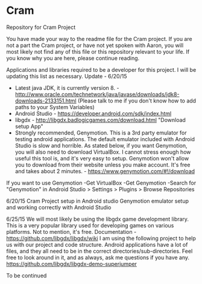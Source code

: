 # Cram
Repository for Cram Project

You have made your way to the readme file for the Cram project. If you are not a part the Cram project, or have not yet spoken with Aaron, you will most likely not find any of this file or this repository relevant to your life. If you know why you are here, please continue reading.

Applications and libraries required to be a developer for this project. I will be updating this list as necessary.
Update - 6/20/15
 - Latest java JDK, it is currently version 8. - http://www.oracle.com/technetwork/java/javase/downloads/jdk8-downloads-2133151.html (Please talk to me if you don't know how to add paths to your System Variables)
 - Android Studio - https://developer.android.com/sdk/index.html
 - libgdx - http://libgdx.badlogicgames.com/download.html "Download setup App"
 - Strongly recommended, Genymotion. This is a 3rd party emulator for testing android applications. The default emulator included with Android Studio is slow and horrible. As stated below, if you want Genymotion, you will also need to download VirtualBox. I cannot stress enough how useful this tool is, and it's very easy to setup. Genymotion won't allow you to download from their website unless you make account. It's free and takes about 2 minutes. - https://www.genymotion.com/#!/download

If you want to use Genymotion
  -Get VirtualBox
  -Get Genymotion
  -Search for "Genymotion" in Android Studio > Settings > Plugins > Browse Repositories
  
6/20/15
Cram Project setup in Android studio
Genymotion emulator setup and working correctly with Android Studio

6/25/15
We will most likely be using the libgdx game development library. This is a very popular library used for developing games on various platforms. Not to mention, it's free. Documentation - https://github.com/libgdx/libgdx/wiki
I am using the following project to help us with our project and code structure. Android applications have a lot of files, and they all need to be in the correct directories/sub-directories. Feel free to look around in it, and as always, ask me questions if you have any. https://github.com/libgdx/libgdx-demo-superjumper  

To be continued
